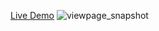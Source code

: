 [Live Demo](https://anshshah-1609.github.io/Flipkart-page/)
![viewpage_snapshot](https://user-images.githubusercontent.com/85743845/149889205-9937e56f-d4b8-48b8-b48b-70301148e3db.png)
